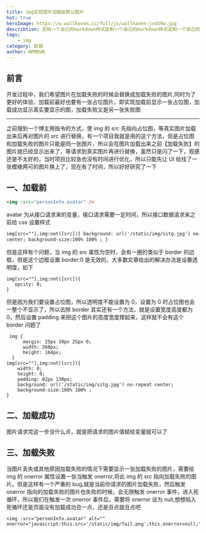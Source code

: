```yaml
---
title: img实现图片加载前默认图片
hot: true
heroImage: https://w.wallhaven.cc/full/jx/wallhaven-jxd59w.jpg
describtion: 定制一个自己的markdown样式定制一个自己的markdown样式定制一个自己的markdown样式定制一个自己的markdown样式
tags:
    - img
category: 前端
author: NPMRUN
---
```


## 前言

开发过程中，我们希望图片在加载失败的时候会替换成加载失败的图片,同时为了更好的体验，加载前最好也要有一张占位图片，即实现加载前显示一张占位图，加载成功显示真实要显示的图，加载失败又是另一张失败图

---

之前搜到一个博主用指令的方式，使 img 的 src 先指向占位图，等真实图片加载出来后再对图片的 src 进行替换，有一个项目我就是用的这个方法，但是占位图和加载失败的图片只能是同一张图片，所以会在图片加载出来之前【加载失败】的图片就已经显示出来了，等请求到真实图片再进行替换，虽然只是闪了一下，观感还是不太好的，当时项目比较急也没有时间进行优化，所以只能先让 UI 给找了一张模棱两可的图片换上了，现在有了时间，所以好好研究了一下

## 一、加载前

```html
<img :src="personInfo.avatar" />
```

avatar 为从接口请求来的变量，接口请求需要一定时间，所以接口数据请求来之前给 css 设置样式

```html
img[src=""],img:not([src]){ background: url('/static/img/sitg.jpg') no-repeat
center; background-size:100% 100% ; }
```

但是这样有个问题，当 img 的 src 属性为空时，会有一圈的类似于 border 的边框，但是这个边框设置 border:0 是无效的，大多数文章给出的解决办法是设置透明度，如下

```
img[src=""],img:not([src]){
   opcity: 0;
}
```

但是因为我们要设置占位图，所以透明度不能设置为 0，设置为 0 时占位图也会一整个不显示了，所以去除 border 其实还有一个方法，就是设置宽度高度都为 0，然后设置 padding 来把这个图片的高度宽度撑起来，这样就不会有这个 border 问题了

```
 img {
      margin: 25px 10px 25px 0;
      width: 260px;
      height: 164px;
  }
img[src=""],img:not([src]){
	width: 0;
    height: 0;
    padding: 82px 130px;
    background: url('/static/img/sitg.jpg') no-repeat center;
    background-size:100% 100% ;
}
```

## 二、加载成功

图片请求完这一步没什么点，就是把请求的图片值赋给变量就可以了

## 三、加载失败

当图片丢失或其他原因加载失败的情况下需要显示一张加载失败的图片，需要给 img 的 onerror 属性设置一张当触发 onerror,将此 img 的 src 指向加载失败的图片。但是这样有一个严重的 bug,就是当前你请求的图片加载失败，然后触发 onerror 指向的加载失败的图片也失败的时候，会无限触发 onerror 事件，进入死循环，所以我们在触发一次 onerror 事件后，需要将 onerror 设为 null,想想陷入死循环还是页面没有加载成功丑一点，还是丑点就丑点吧

```
<img :src="personInfo.avatar" alt=""  onerror="javascript:this.src='/static/img/fail.png';this.onerror=null;">
```
